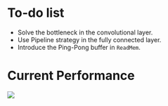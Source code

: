 # To-do list
- Solve the bottleneck in the convolutional layer.
- Use Pipeline strategy in the fully connected layer.
- Introduce the Ping-Pong buffer in `ReadMem`.

# Current Performance

![](https://i.imgur.com/jTsfJki.png)
